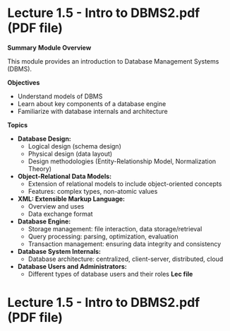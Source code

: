 # Lecture 1.5 - Intro to DBMS2.pdf (PDF file)
**Summary**
**Module Overview**

This module provides an introduction to Database Management Systems (DBMS).

**Objectives**

* Understand models of DBMS
* Learn about key components of a database engine
* Familiarize with database internals and architecture

**Topics**

* **Database Design:**
    * Logical design (schema design)
    * Physical design (data layout)
    * Design methodologies (Entity-Relationship Model, Normalization Theory)
* **Object-Relational Data Models:**
    * Extension of relational models to include object-oriented concepts
    * Features: complex types, non-atomic values
* **XML: Extensible Markup Language:**
    * Overview and uses
    * Data exchange format
* **Database Engine:**
    * Storage management: file interaction, data storage/retrieval
    * Query processing: parsing, optimization, evaluation
    * Transaction management: ensuring data integrity and consistency
* **Database System Internals:**
    * Database architecture: centralized, client-server, distributed, cloud
* **Database Users and Administrators:**
    * Different types of database users and their roles
**Lec file**
# Lecture 1.5 - Intro to DBMS2.pdf (PDF file)
